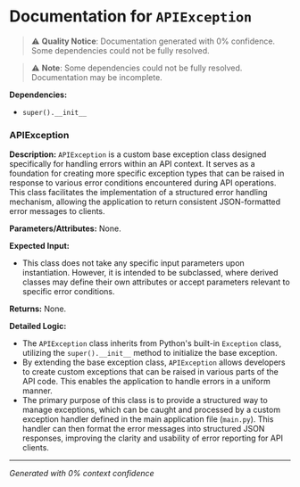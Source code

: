 # Documentation for `APIException`

> ⚠️ **Quality Notice**: Documentation generated with 0% confidence. Some dependencies could not be fully resolved.


> ⚠️ **Note**: Some dependencies could not be fully resolved. Documentation may be incomplete.

**Dependencies:**
- `super().__init__`
### APIException

**Description:**
`APIException` is a custom base exception class designed specifically for handling errors within an API context. It serves as a foundation for creating more specific exception types that can be raised in response to various error conditions encountered during API operations. This class facilitates the implementation of a structured error handling mechanism, allowing the application to return consistent JSON-formatted error messages to clients.

**Parameters/Attributes:**
None.

**Expected Input:**
- This class does not take any specific input parameters upon instantiation. However, it is intended to be subclassed, where derived classes may define their own attributes or accept parameters relevant to specific error conditions.

**Returns:**
None.

**Detailed Logic:**
- The `APIException` class inherits from Python's built-in `Exception` class, utilizing the `super().__init__` method to initialize the base exception.
- By extending the base exception class, `APIException` allows developers to create custom exceptions that can be raised in various parts of the API code. This enables the application to handle errors in a uniform manner.
- The primary purpose of this class is to provide a structured way to manage exceptions, which can be caught and processed by a custom exception handler defined in the main application file (`main.py`). This handler can then format the error messages into structured JSON responses, improving the clarity and usability of error reporting for API clients.

---
*Generated with 0% context confidence*
